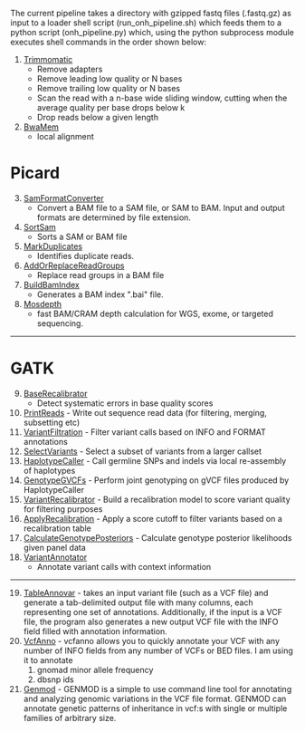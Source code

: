The current pipeline takes a directory with gzipped fastq files (.fastq.gz) as input to a loader shell script (run\_onh\_pipeline.sh) which feeds them to a python script (onh\_pipeline.py) which, using the python subprocess module executes shell commands in the order shown below:

1.  [Trimmomatic](http://www.usadellab.org/cms/?page=trimmomatic)
    -   Remove adapters
    -   Remove leading low quality or N bases
    -   Remove trailing low quality or N bases
    -   Scan the read with a n-base wide sliding window, cutting when the average quality per base drops below k
    -   Drop reads below a given length
2.  [BwaMem](http://bio-bwa.sourceforge.net/)
    -   local alignment

Picard
======

3.  [SamFormatConverter](http://broadinstitute.github.io/picard/command-line-overview.html#SamFormatConverter)
    -   Convert a BAM file to a SAM file, or SAM to BAM. Input and output formats are determined by file extension.
4.  [SortSam](http://broadinstitute.github.io/picard/command-line-overview.html#SortSam)
    -   Sorts a SAM or BAM file
5.  [MarkDuplicates](http://broadinstitute.github.io/picard/command-line-overview.html#MarkDuplicates)
    -   Identifies duplicate reads.
6.  [AddOrReplaceReadGroups](http://broadinstitute.github.io/picard/command-line-overview.html#AddorReplaceReadGroups)
    -   Replace read groups in a BAM file
7.  [BuildBamIndex](http://broadinstitute.github.io/picard/command-line-overview.html#BuildBamIndex)
    -   Generates a BAM index ".bai" file.
8.  [Mosdepth](https://github.com/brentp/mosdepth)
    -   fast BAM/CRAM depth calculation for WGS, exome, or targeted sequencing.

------------------------------------------------------------------------

GATK
====

9.  [BaseRecalibrator](https://software.broadinstitute.org/gatk/documentation/tooldocs/current/org_broadinstitute_gatk_tools_walkers_bqsr_BaseRecalibrator.php)
    -   Detect systematic errors in base quality scores
10.  [PrintReads](https://software.broadinstitute.org/gatk/documentation/tooldocs/current/org_broadinstitute_gatk_tools_walkers_readutils_PrintReads.php)
    -   Write out sequence read data (for filtering, merging, subsetting etc)
11.  [VariantFiltration](https://software.broadinstitute.org/gatk/documentation/tooldocs/current/org_broadinstitute_gatk_tools_walkers_filters_VariantFiltration.php)
    -   Filter variant calls based on INFO and FORMAT annotations
12.  [SelectVariants](https://software.broadinstitute.org/gatk/documentation/tooldocs/current/org_broadinstitute_gatk_tools_walkers_variantutils_SelectVariants.php)
    -   Select a subset of variants from a larger callset
13.  [HaplotypeCaller](https://software.broadinstitute.org/gatk/documentation/tooldocs/current/org_broadinstitute_gatk_tools_walkers_haplotypecaller_HaplotypeCaller.php)
    -   Call germline SNPs and indels via local re-assembly of haplotypes
14.  [GenotypeGVCFs](https://software.broadinstitute.org/gatk/documentation/tooldocs/current/org_broadinstitute_gatk_tools_walkers_variantutils_GenotypeGVCFs.php)
    -   Perform joint genotyping on gVCF files produced by HaplotypeCaller
15.  [VariantRecalibrator](https://software.broadinstitute.org/gatk/documentation/tooldocs/current/org_broadinstitute_gatk_tools_walkers_variantrecalibration_VariantRecalibrator.php)
    -   Build a recalibration model to score variant quality for filtering purposes
16.  [ApplyRecalibration](https://software.broadinstitute.org/gatk/documentation/tooldocs/current/org_broadinstitute_gatk_tools_walkers_variantrecalibration_ApplyRecalibration.php)
    -   Apply a score cutoff to filter variants based on a recalibration table
17.  [CalculateGenotypePosteriors](https://software.broadinstitute.org/gatk/documentation/tooldocs/current/org_broadinstitute_gatk_tools_walkers_variantutils_CalculateGenotypePosteriors.php)
    -   Calculate genotype posterior likelihoods given panel data
18. [VariantAnnotator](https://software.broadinstitute.org/gatk/gatkdocs/3.6-0/org_broadinstitute_gatk_tools_walkers_annotator_VariantAnnotator.php)
    -   Annotate variant calls with context information

------------------------------------------------------------------------

19.  [TableAnnovar](http://annovar.openbioinformatics.org/en/latest/user-guide/startup/)
    -   takes an input variant file (such as a VCF file) and generate a tab-delimited output file with many columns, each representing one set of annotations. Additionally, if the input is a VCF file, the program also generates a new output VCF file with the INFO field filled with annotation information.
20.  [VcfAnno](https://github.com/brentp/vcfanno)
    -   vcfanno allows you to quickly annotate your VCF with any number of INFO fields from any number of VCFs or BED files. I am using it to annotate
        1.  gnomad minor allele frequency
        2.  dbsnp ids
21.  [Genmod](https://github.com/moonso/genmod)
    -   GENMOD is a simple to use command line tool for annotating and analyzing genomic variations in the VCF file format. GENMOD can annotate genetic patterns of inheritance in vcf:s with single or multiple families of arbitrary size.

